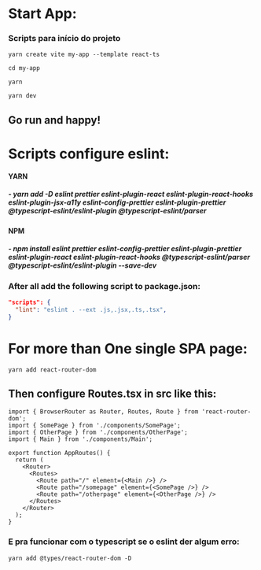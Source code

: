 # Start App:

### Scripts para início do projeto

```yarn
yarn create vite my-app --template react-ts
```

```yarn
cd my-app
```

```yarn
yarn
```

```yarn
yarn dev
```

## Go run and happy!

# Scripts configure eslint:

#### YARN

##### - yarn add -D eslint prettier eslint-plugin-react eslint-plugin-react-hooks eslint-plugin-jsx-a11y eslint-config-prettier eslint-plugin-prettier @typescript-eslint/eslint-plugin @typescript-eslint/parser

#### NPM

##### - npm install eslint prettier eslint-config-prettier eslint-plugin-prettier eslint-plugin-react eslint-plugin-react-hooks @typescript-eslint/parser @typescript-eslint/eslint-plugin --save-dev

### After all add the following script to package.json:

```json
"scripts": {
  "lint": "eslint . --ext .js,.jsx,.ts,.tsx",
}
```

# For more than One single SPA page:

```yarn
yarn add react-router-dom
```

## Then configure Routes.tsx in src like this:

```tsx
import { BrowserRouter as Router, Routes, Route } from 'react-router-dom';
import { SomePage } from './components/SomePage';
import { OtherPage } from './components/OtherPage';
import { Main } from './components/Main';

export function AppRoutes() {
  return (
    <Router>
      <Routes>
        <Route path="/" element={<Main />} />
        <Route path="/somepage" element={<SomePage />} />
        <Route path="/otherpage" element={<OtherPage />} />
      </Routes>
    </Router>
  );
}
```

### E pra funcionar com o typescript se o eslint der algum erro:

```yarn
yarn add @types/react-router-dom -D
```
